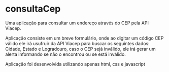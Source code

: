# consultaCep
 Uma aplicação para consultar um endereço através do CEP pela API Viacep.

 Aplicação consiste em um breve formulário, onde ao digitar um código CEP válido ele irá usufruir da API Viacep para buscar os seguintes dados: Cidade, Estado e Logradouro, caso o CEP sejá inválido, ele irá gerar um alerta informando se não o encontrou ou se está inválido.

Aplicação foi desenvolvida utilizando apenas html, css e javascript